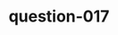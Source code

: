---
layout: question
title: question-017
number: 17
question: Name a sport some mothers hope their child never plays.
answer1: Hockey | 36
answer2: Football | 34
answer3: Baseball | 13
answer4: Soccer | 7
answer5: Rugby | 5
answer6: Basketball | 3
answer7:
answer8:
answer9:
answer10:
---